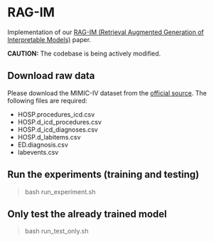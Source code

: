 # RAG-IM
Implementation of our [RAG-IM (Retrieval Augmented Generation of Interpretable Models)](https://openreview.net/forum?id=N4JhWiIUtg&referrer=%5Bthe%20profile%20of%20Sazan%20Mahbub%5D(%2Fprofile%3Fid%3D~Sazan_Mahbub1)) paper. 

**CAUTION:** The codebase is being actively modified.

## Download raw data
Please download the MIMIC-IV dataset from the [official source](https://physionet.org/content/mimiciv/2.2/). The following files are required:
- HOSP.procedures_icd.csv
- HOSP.d_icd_procedures.csv
- HOSP.d_icd_diagnoses.csv
- HOSP.d_labitems.csv
- ED.diagnosis.csv
- labevents.csv

## Run the experiments (training and testing)
> bash run_experiment.sh

## Only test the already trained model
> bash run_test_only.sh

